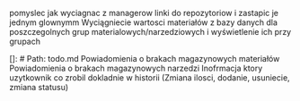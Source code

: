 pomyslec jak wyciagnac z managerow linki do repozytoriow i zastapic je jednym glownymm
Wyciągniecie wartosci materiałów z bazy danych dla poszczegolnych grup materialowych/narzedziowych i wyświetlenie ich przy grupach



[]: # Path: todo.md
Powiadomienia o brakach magazynowych materiałów
Powiadomienia o brakach magazynowych narzedzi
Inofrmacja ktory uzytkownik co zrobil dokladnie w historii (Zmiana ilosci, dodanie, usuniecie, zmiana statusu)
